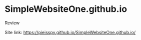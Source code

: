 # SimpleWebsiteOne.github.io
Review


Site link: https://pieisspy.github.io/SimpleWebsiteOne.github.io/
